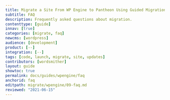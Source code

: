 ```yaml
---
title: Migrate a Site From WP Engine to Pantheon Using Guided Migration
subtitle: FAQ
description: Frequently asked questions about migration.
contenttype: [guide]
innav: [true]
categories: [migrate, faq]
newcms: [wordpress]
audience: [development]
product: [--]
integration: [--]
tags: [code, launch, migrate, site, updates]
contributors: [wordsmither]
layout: guide
showtoc: true
permalink: docs/guides/wpengine/faq
anchorid: faq
editpath: migrate/wpengine/09-faq.md
reviewed: "2021-06-15"
---
```


<Partial file="migrate/faq-general.md" />
<Partial file="migrate/faq-wordpress.md" />
